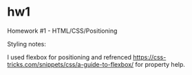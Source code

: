 # hw1
Homework #1 - HTML/CSS/Positioning

Styling notes:

I used flexbox for positioning and refrenced https://css-tricks.com/snippets/css/a-guide-to-flexbox/ for property help. 
